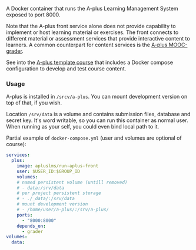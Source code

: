 A Docker container that runs the A-plus
Learning Management System exposed to port 8000.

Note that the A-plus front service alone does not provide
capability to implement or host learning material or exercises.
The front connects to different material or assessment services
that provide interactive content to learners. A common
counterpart for content services is the
[A-plus MOOC-grader](https://hub.docker.com/r/apluslms/run-mooc-grader/).

See into the [A-plus template course](https://github.com/apluslms/course-templates)
that includes a Docker compose configuration to develop and test course content.

### Usage

A-plus is installed in `/srcv/a-plus`.
You can mount development version on top of that, if you wish.

Location `/srv/data` is a volume and contains submission files, database and secret key.
It's word writable, so you can run this container as normal user.
When running as your self, you could even bind local path to it.

Partial example of `docker-compose.yml` (user and volumes are optional of course):

```yaml
services:
  plus:
    image: apluslms/run-aplus-front
    user: $USER_ID:$GROUP_ID
    volumes:
    # named persistent volume (untill removed)
    # - data:/srv/data
    # per project persistent storage
    # - ./_data/:/srv/data
    # mount development version
    # - /home/user/a-plus/:/srv/a-plus/
    ports:
      - "8000:8000"
    depends_on:
      - grader
volumes:
  data:
```
